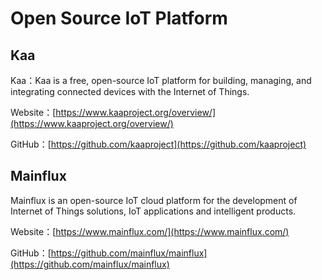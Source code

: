 # Open Source IoT Platform

## Kaa

Kaa：Kaa is a free, open-source IoT platform for building, managing, and integrating connected devices with the Internet of Things.

Website：[https://www.kaaproject.org/overview/](https://www.kaaproject.org/overview/)

GitHub：[https://github.com/kaaproject](https://github.com/kaaproject)

## Mainflux

Mainflux is an open-source IoT cloud platform for the development of Internet of Things solutions, IoT applications and intelligent products.

Website：[https://www.mainflux.com/](https://www.mainflux.com/)

GitHub：[https://github.com/mainflux/mainflux](https://github.com/mainflux/mainflux)

